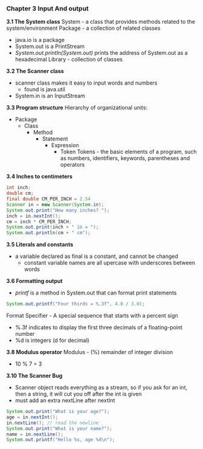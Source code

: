 ### Chapter 3 Input And output

**3.1 The System class**
System - a class that provides methods related to the system/environment
Package - a collection of related classes
  - java.io is a package
- System.out is a PrintStream
- *System.out.println(System.out)* prints the address of System.out as a hexadecimal
Library - collection of classes

**3.2 The Scanner class**
- scanner class makes it easy to input words and numbers
  - found is java.util
- System.in is an InputStream

**3.3 Program structure**
Hierarchy of organizational units:
  - Package
    - Class
      - Method
        - Statement
          - Expression
            - Token
Tokens - the basic elements of a program, such as numbers, identifiers, keywords, parentheses and operators

**3.4 Inches to centimeters**
```java
int inch;
double cm;
final double CM_PER_INCH = 2.54
Scanner in = new Scanner(System.in);
System.out.print("How many inches? ");
inch = in.nextInt();
cm = inch * CM_PER_INCH;
System.out.print(inch + " in = ");
System.out.println(cm + " cm");

```

**3.5 Literals and constants**
- a variable declared as final is a constant, and cannot be changed
  - constant variable names are all upercase with underscores between words

**3.6 Formatting output**
- *printf* is a method in System.out that can format print statements
```java
System.out.printf("Four thirds = %.3f", 4.0 / 3.0);
```
Format Specifier - A special sequence that starts with a percent sign
  - %.3f indicates to display the first three decimals of a floating-point number
  - %d is integers (d for decimal)

**3.8 Modulus operator**
Modulus - (%) remainder of integer division
- 10 % 7 = 3

**3.10 The Scanner Bug**
- Scanner object reads everything as a stream, so if you ask for an int, then a string, it will cut you off after the int is given
- must add an extra nextLine after nextInt

```java
System.out.print("What is your age?");
age = in.nextInt();
in.nextLine(); // read the newline
System.out.print("What is your name?");
name = in.nextLine();
System.out.printf("Hello %s, age %d\n");
```
